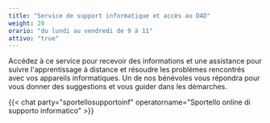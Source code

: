 ```yaml
---
title: "Service de support informatique et accès au DAD"
weight: 20
orario: "du lundi au vendredi de 9 à 11"
attivo: "true"
---
```


Accédez à ce service pour recevoir des informations et une assistance pour suivre l'apprentissage à distance et résoudre les problèmes rencontrés avec vos appareils informatiques. Un de nos bénévoles vous répondra pour vous donner des suggestions et vous guider dans les démarches.

{{< chat party="sportellosupportoinf" operatorname="Sportello online di supporto informatico" >}}
